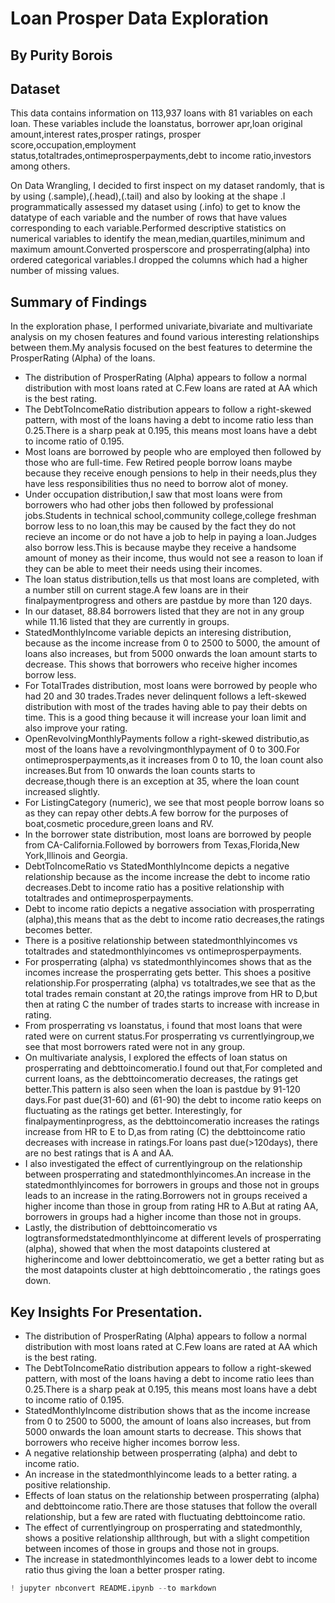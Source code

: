 #  Loan Prosper Data Exploration 
                      
##              By    Purity Borois


## Dataset
This data  contains information on 113,937 loans with 81 variables on each loan. These variables include the loanstatus, borrower apr,loan original amount,interest rates,prosper ratings, prosper score,occupation,employment status,totaltrades,ontimeprosperpayments,debt to income ratio,investors among others.

On Data Wrangling, I decided to first inspect on my dataset randomly, that is by using (.sample),(.head),(.tail) and also by looking at the shape .I programmatically assessed my dataset using (.info) to get to know the datatype of each variable and the number of rows that have values corresponding to each variable.Performed descriptive statistics on numerical variables to identify the mean,median,quartiles,minimum and maximum amount.Converted prosperscore  and prosperrating(alpha) into ordered categorical variables.I dropped the columns which had a higher number of missing values.

## Summary of Findings
In the exploration phase, I performed univariate,bivariate and multivariate analysis on my chosen features and found various interesting relationships between them.My analysis focused on the best features to determine the ProsperRating (Alpha) of the loans.

- The distribution of ProsperRating (Alpha) appears to follow a normal distribution with most loans rated at C.Few loans are rated at AA which is the best rating.
- The DebtToIncomeRatio distribution appears to follow a right-skewed pattern, with most of the loans having a debt to income ratio less than 0.25.There is a sharp peak at 0.195, this means most loans have a debt to income ratio of 0.195.
- Most loans are borrowed by people who are employed then followed by those who are full-time. Few Retired people borrow loans maybe because they receive enough pensions to help in their needs,plus they have less responsibilities thus no need to borrow alot of money.
- Under occupation distribution,I saw that most loans were from borrowers who had other jobs then followed by professional jobs.Students in technical school,community college,college freshman borrow less to no loan,this may be caused by the fact they do not recieve an income or do not have a job to help in paying a loan.Judges also borrow less.This is because maybe they receive a handsome amount of money as their income, thus would not see a reason to loan if they can be able to meet their needs using their incomes. 
- The loan status distribution,tells us that most loans are completed, with a number still on current stage.A few loans are in their finalpaymentprogress and others are pastdue by more than 120 days.
- In our dataset, 88.84 borrowers listed that they are not in any group while 11.16 listed that they are currently in groups.
- StatedMonthlyIncome variable depicts an interesing distribution, because as the income increase from 0 to 2500 to 5000, the amount of loans also increases, but from 5000 onwards the loan amount starts to decrease. This shows that borrowers who receive higher incomes borrow less.
- For TotalTrades distribution, most loans were borrowed by people who had 20 and 30 trades.Trades never delinquent follows a left-skewed distribution with most of the trades having able to pay their debts on time. This is a good thing because it will increase your loan limit and also improve your rating.
- OpenRevolvingMonthlyPayments follow a right-skewed distributio,as most of the loans have a revolvingmonthlypayment of 0 to 300.For ontimeprosperpayments,as it increases from 0 to 10, the loan count also increases.But from 10 onwards the loan counts starts to decrease,though there is an exception at 35, where the loan count increased slightly.
- For ListingCategory (numeric), we see that most people borrow loans so as they can repay other debts.A few borrow for the purposes of boat,cosmetic procedure,green loans and RV.
- In the borrower state distribution, most loans are borrowed by people from CA-California.Followed by borrowers from Texas,Florida,New York,Illinois and Georgia.
- DebtToIncomeRatio vs StatedMonthlyIncome depicts a negative relationship because as the income increase the debt to income ratio decreases.Debt to income ratio has a positive relationship with totaltrades and ontimeprosperpayments.
- Debt to income ratio depicts a negative association with prosperrating (alpha),this means that as the debt to income ratio decreases,the ratings becomes better.
- There is a positive relationship between statedmonthlyincomes vs totaltrades and statedmonthlyincomes vs ontimeprosperpayments.
- For prosperrating (alpha) vs statedmonthlyincomes shows that as the incomes increase the prosperrating gets better. This shoes a positive relationship.For prosperrating (alpha) vs totaltrades,we see that as the total trades remain constant at 20,the ratings improve from HR to D,but then at rating C the number of trades starts to increase with increase in rating.
- From prosperrating vs loanstatus, i found that most loans that were rated were on current status.For prosperrating vs currentlyingroup,we see that most borrowers rated were not in any group.
- On multivariate analysis, I explored the effects of loan status on prosperrating and debttoincomeratio.I found out that,For completed and current loans, as the debttoincomeratio decreases, the ratings get better.This pattern is also seen when the loan is pastdue by 91-120 days.For past due(31-60) and (61-90) the debt to income ratio keeps on fluctuating as the ratings get better. Interestingly, for finalpaymentinprogress, as the debttoincomeratio increases the ratings increase from HR to E to D,as from rating  (C) the debttoincome ratio decreases with increase in ratings.For loans past due(>120days), there are no best ratings that is A and AA.
- I also investigated the effect of currentlyingroup on the relationship between prosperrating and statedmonthlyincomes.An increase in the statedmonthlyincomes for borrowers in groups and those not in groups leads to an increase in the rating.Borrowers not in groups received a higher income than those in group from rating HR to A.But at rating AA, borrowers in groups had a higher income than those not in groups.
- Lastly,  the distribution of debttoincomeratio vs logtransformedstatedmonthlyincome  at different levels of prosperrating (alpha), showed that when the most datapoints clustered at higherincome and lower debttoincomeratio, we get a better rating but as the most datapoints cluster at high debttoincomeratio , the ratings goes down.



## Key Insights For Presentation.
- The distribution of ProsperRating (Alpha) appears to follow a normal distribution with most loans rated at C.Few loans are rated at AA which is the best rating.
- The DebtToIncomeRatio distribution appears to follow a right-skewed pattern, with most of the loans having a debt to income ratio lees than 0.25.There is a sharp peak at 0.195, this means most loans have a debt to income ratio of 0.195.
- StatedMonthlyIncome distribution shows that as the income increase from 0 to 2500 to 5000, the amount of loans also increases, but from 5000 onwards the loan amount starts to decrease. This shows that borrowers who receive higher incomes borrow less.
- A negative relationship between prosperrating (alpha) and debt to income ratio.
- An increase in the statedmonthlyincome leads to a better rating. a positive relationship.
- Effects of loan status on the relationship between prosperrating (alpha) and debttoincome ratio.There are those statuses that follow the overall relationship, but a few are rated with fluctuating debttoincome ratio.
- The effect of currentlyingroup on prosperrating and statedmonthly, shows a positive relationship allthrough, but with a slight competition between incomes of those in groups and those not in groups.
- The increase in statedmonthlyincomes leads to a lower debt to income ratio thus giving the loan a better prosper rating.
 


```python
! jupyter nbconvert README.ipynb --to markdown
```


```python

```
